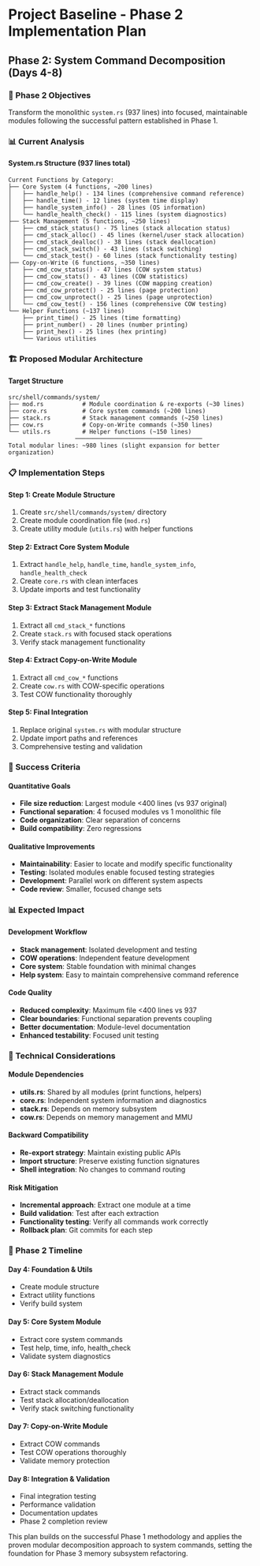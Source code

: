 # Project Baseline - Phase 2 Implementation Plan

## Phase 2: System Command Decomposition (Days 4-8)

### 🎯 Phase 2 Objectives
Transform the monolithic `system.rs` (937 lines) into focused, maintainable modules following the successful pattern established in Phase 1.

### 📊 Current Analysis

#### System.rs Structure (937 lines total)
```
Current Functions by Category:
├── Core System (4 functions, ~200 lines)
│   ├── handle_help() - 134 lines (comprehensive command reference)
│   ├── handle_time() - 12 lines (system time display)
│   ├── handle_system_info() - 28 lines (OS information)
│   └── handle_health_check() - 115 lines (system diagnostics)
├── Stack Management (5 functions, ~250 lines)
│   ├── cmd_stack_status() - 75 lines (stack allocation status)
│   ├── cmd_stack_alloc() - 45 lines (kernel/user stack allocation)
│   ├── cmd_stack_dealloc() - 38 lines (stack deallocation)
│   ├── cmd_stack_switch() - 43 lines (stack switching)
│   └── cmd_stack_test() - 60 lines (stack functionality testing)
├── Copy-on-Write (6 functions, ~350 lines)
│   ├── cmd_cow_status() - 47 lines (COW system status)
│   ├── cmd_cow_stats() - 43 lines (COW statistics)
│   ├── cmd_cow_create() - 39 lines (COW mapping creation)
│   ├── cmd_cow_protect() - 25 lines (page protection)
│   ├── cmd_cow_unprotect() - 25 lines (page unprotection)
│   └── cmd_cow_test() - 156 lines (comprehensive COW testing)
└── Helper Functions (~137 lines)
    ├── print_time() - 25 lines (time formatting)
    ├── print_number() - 20 lines (number printing)
    ├── print_hex() - 25 lines (hex printing)
    └── Various utilities
```

### 🏗️ Proposed Modular Architecture

#### Target Structure
```
src/shell/commands/system/
├── mod.rs           # Module coordination & re-exports (~30 lines)
├── core.rs          # Core system commands (~200 lines)
├── stack.rs         # Stack management commands (~250 lines)
├── cow.rs           # Copy-on-Write commands (~350 lines)
└── utils.rs         # Helper functions (~150 lines)
                   ────────────────────────────────────
Total modular lines: ~980 lines (slight expansion for better organization)
```

### 📋 Implementation Steps

#### Step 1: Create Module Structure
1. Create `src/shell/commands/system/` directory
2. Create module coordination file (`mod.rs`)
3. Create utility module (`utils.rs`) with helper functions

#### Step 2: Extract Core System Module
1. Extract `handle_help`, `handle_time`, `handle_system_info`, `handle_health_check`
2. Create `core.rs` with clean interfaces
3. Update imports and test functionality

#### Step 3: Extract Stack Management Module  
1. Extract all `cmd_stack_*` functions
2. Create `stack.rs` with focused stack operations
3. Verify stack management functionality

#### Step 4: Extract Copy-on-Write Module
1. Extract all `cmd_cow_*` functions  
2. Create `cow.rs` with COW-specific operations
3. Test COW functionality thoroughly

#### Step 5: Final Integration
1. Replace original `system.rs` with modular structure
2. Update import paths and references
3. Comprehensive testing and validation

### 🎯 Success Criteria

#### Quantitative Goals
- **File size reduction**: Largest module <400 lines (vs 937 original)
- **Functional separation**: 4 focused modules vs 1 monolithic file
- **Code organization**: Clear separation of concerns
- **Build compatibility**: Zero regressions

#### Qualitative Improvements
- **Maintainability**: Easier to locate and modify specific functionality
- **Testing**: Isolated modules enable focused testing strategies
- **Development**: Parallel work on different system aspects
- **Code review**: Smaller, focused change sets

### 📊 Expected Impact

#### Development Workflow
- **Stack management**: Isolated development and testing
- **COW operations**: Independent feature development
- **Core system**: Stable foundation with minimal changes
- **Help system**: Easy to maintain comprehensive command reference

#### Code Quality
- **Reduced complexity**: Maximum file <400 lines vs 937
- **Clear boundaries**: Functional separation prevents coupling
- **Better documentation**: Module-level documentation
- **Enhanced testability**: Focused unit testing

### 🔧 Technical Considerations

#### Module Dependencies
- **utils.rs**: Shared by all modules (print functions, helpers)
- **core.rs**: Independent system information and diagnostics
- **stack.rs**: Depends on memory subsystem  
- **cow.rs**: Depends on memory management and MMU

#### Backward Compatibility
- **Re-export strategy**: Maintain existing public APIs
- **Import structure**: Preserve existing function signatures
- **Shell integration**: No changes to command routing

#### Risk Mitigation
- **Incremental approach**: Extract one module at a time
- **Build validation**: Test after each extraction
- **Functionality testing**: Verify all commands work correctly
- **Rollback plan**: Git commits for each step

### 🚀 Phase 2 Timeline

#### Day 4: Foundation & Utils
- Create module structure
- Extract utility functions
- Verify build system

#### Day 5: Core System Module  
- Extract core system commands
- Test help, time, info, health_check
- Validate system diagnostics

#### Day 6: Stack Management Module
- Extract stack commands
- Test stack allocation/deallocation
- Verify stack switching functionality

#### Day 7: Copy-on-Write Module
- Extract COW commands
- Test COW operations thoroughly
- Validate memory protection

#### Day 8: Integration & Validation
- Final integration testing
- Performance validation
- Documentation updates
- Phase 2 completion review

This plan builds on the successful Phase 1 methodology and applies the proven modular decomposition approach to system commands, setting the foundation for Phase 3 memory subsystem refactoring.
